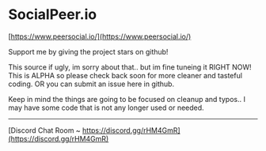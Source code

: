 # SocialPeer.io

[https://www.peersocial.io/](https://www.peersocial.io/)

Support me by giving the project stars on github!

This source if ugly, im sorry about that.. but im fine tuneing it RIGHT NOW! This is ALPHA so please check back soon for more cleaner and tasteful coding. OR  you can submit an issue here in github.

Keep in mind the things are going to be focused on cleanup and typos.. I may have some code that is not any longer used or needed.


----------------


[Discord Chat Room ~ https://discord.gg/rHM4GmR](https://discord.gg/rHM4GmR)